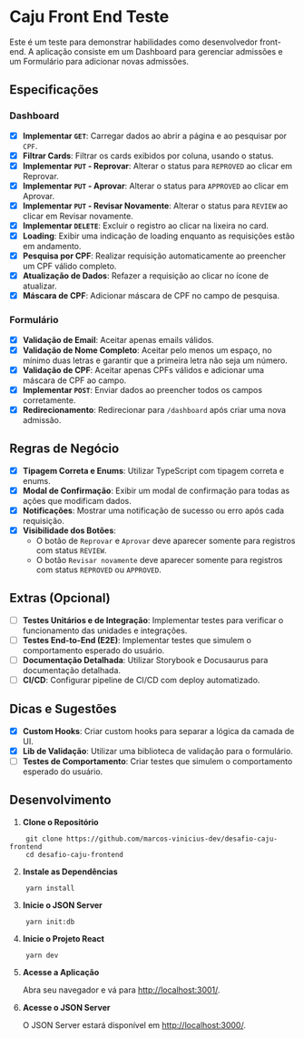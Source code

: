 # Caju Front End Teste

Este é um teste para demonstrar habilidades como desenvolvedor front-end. A aplicação consiste em um Dashboard para gerenciar admissões e um Formulário para adicionar novas admissões.

## Especificações

### Dashboard

- [x] **Implementar `GET`**: Carregar dados ao abrir a página e ao pesquisar por `CPF`.
- [x] **Filtrar Cards**: Filtrar os cards exibidos por coluna, usando o status.
- [x] **Implementar `PUT` - Reprovar**: Alterar o status para `REPROVED` ao clicar em Reprovar.
- [x] **Implementar `PUT` - Aprovar**: Alterar o status para `APPROVED` ao clicar em Aprovar.
- [x] **Implementar `PUT` - Revisar Novamente**: Alterar o status para `REVIEW` ao clicar em Revisar novamente.
- [x] **Implementar `DELETE`**: Excluir o registro ao clicar na lixeira no card.
- [x] **Loading**: Exibir uma indicação de loading enquanto as requisições estão em andamento.
- [x] **Pesquisa por CPF**: Realizar requisição automaticamente ao preencher um CPF válido completo.
- [x] **Atualização de Dados**: Refazer a requisição ao clicar no ícone de atualizar.
- [x] **Máscara de CPF**: Adicionar máscara de CPF no campo de pesquisa.

### Formulário

- [x] **Validação de Email**: Aceitar apenas emails válidos.
- [x] **Validação de Nome Completo**: Aceitar pelo menos um espaço, no mínimo duas letras e garantir que a primeira letra não seja um número.
- [x] **Validação de CPF**: Aceitar apenas CPFs válidos e adicionar uma máscara de CPF ao campo.
- [x] **Implementar `POST`**: Enviar dados ao preencher todos os campos corretamente.
- [x] **Redirecionamento**: Redirecionar para `/dashboard` após criar uma nova admissão.

## Regras de Negócio

- [x] **Tipagem Correta e Enums**: Utilizar TypeScript com tipagem correta e enums.
- [x] **Modal de Confirmação**: Exibir um modal de confirmação para todas as ações que modificam dados.
- [x] **Notificações**: Mostrar uma notificação de sucesso ou erro após cada requisição.
- [x] **Visibilidade dos Botões**:
  - O botão de `Reprovar` e `Aprovar` deve aparecer somente para registros com status `REVIEW`.
  - O botão `Revisar novamente` deve aparecer somente para registros com status `REPROVED` ou `APPROVED`.

## Extras (Opcional)

- [ ] **Testes Unitários e de Integração**: Implementar testes para verificar o funcionamento das unidades e integrações.
- [ ] **Testes End-to-End (E2E)**: Implementar testes que simulem o comportamento esperado do usuário.
- [ ] **Documentação Detalhada**: Utilizar Storybook e Docusaurus para documentação detalhada.
- [ ] **CI/CD**: Configurar pipeline de CI/CD com deploy automatizado.

## Dicas e Sugestões

- [x] **Custom Hooks**: Criar custom hooks para separar a lógica da camada de UI.
- [x] **Lib de Validação**: Utilizar uma biblioteca de validação para o formulário.
- [ ] **Testes de Comportamento**: Criar testes que simulem o comportamento esperado do usuário.

## Desenvolvimento

1.  **Clone o Repositório**

```shell
    git clone https://github.com/marcos-vinicius-dev/desafio-caju-frontend
    cd desafio-caju-frontend
```

2.  **Instale as Dependências**

```shell
    yarn install
```

3.  **Inicie o JSON Server**

```shell
    yarn init:db
```

4.  **Inicie o Projeto React**

```shell
    yarn dev
```

5.  **Acesse a Aplicação**

    Abra seu navegador e vá para [http://localhost:3001/](http://localhost:3001/).

6.  **Acesse o JSON Server**

    O JSON Server estará disponível em [http://localhost:3000/](http://localhost:3000/).
